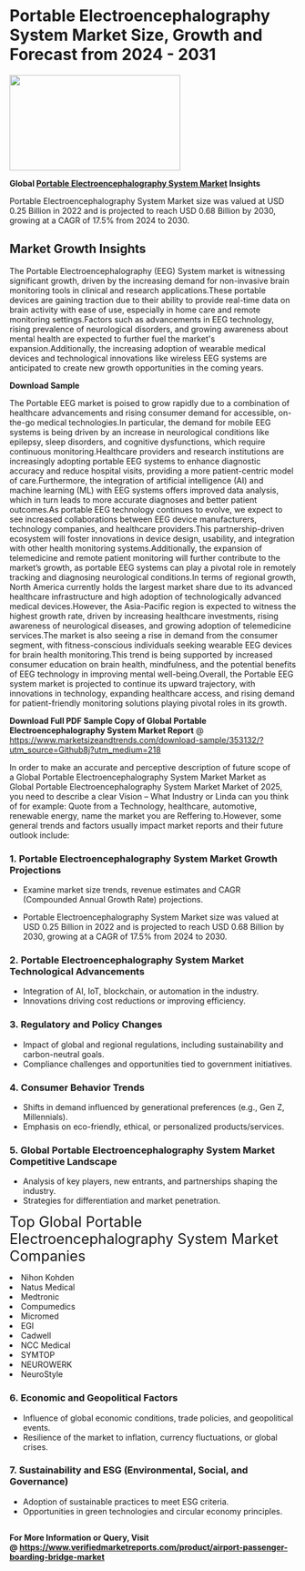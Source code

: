 <H1>Portable Electroencephalography System Market Size, Growth and Forecast from 2024 - 2031</H1><img class="aligncenter size-medium wp-image-584254" src="https://thirdeyenews.in/wp-content/uploads/2024/09/Global-Market-Research-300x168.jpeg" alt="" width="300" height="168" /><p><strong>Global&nbsp;<a href="https://www.marketsizeandtrends.com/download-sample/353132/?utm_source=Github8j?utm_medium=218">Portable Electroencephalography System Market</a> Insights</strong></p><p>Portable Electroencephalography System Market size was valued at USD 0.25 Billion in 2022 and is projected to reach USD 0.68 Billion by 2030, growing at a CAGR of 17.5% from 2024 to 2030.</p><p><h2>Market Growth Insights</h2> <p>The Portable Electroencephalography (EEG) System market is witnessing significant growth, driven by the increasing demand for non-invasive brain monitoring tools in clinical and research applications.These portable devices are gaining traction due to their ability to provide real-time data on brain activity with ease of use, especially in home care and remote monitoring settings.Factors such as advancements in EEG technology, rising prevalence of neurological disorders, and growing awareness about mental health are expected to further fuel the market's expansion.Additionally, the increasing adoption of wearable medical devices and technological innovations like wireless EEG systems are anticipated to create new growth opportunities in the coming years.</p> <p><strong>Download Sample</strong></p> <p>The Portable EEG market is poised to grow rapidly due to a combination of healthcare advancements and rising consumer demand for accessible, on-the-go medical technologies.In particular, the demand for mobile EEG systems is being driven by an increase in neurological conditions like epilepsy, sleep disorders, and cognitive dysfunctions, which require continuous monitoring.Healthcare providers and research institutions are increasingly adopting portable EEG systems to enhance diagnostic accuracy and reduce hospital visits, providing a more patient-centric model of care.Furthermore, the integration of artificial intelligence (AI) and machine learning (ML) with EEG systems offers improved data analysis, which in turn leads to more accurate diagnoses and better patient outcomes.As portable EEG technology continues to evolve, we expect to see increased collaborations between EEG device manufacturers, technology companies, and healthcare providers.This partnership-driven ecosystem will foster innovations in device design, usability, and integration with other health monitoring systems.Additionally, the expansion of telemedicine and remote patient monitoring will further contribute to the market’s growth, as portable EEG systems can play a pivotal role in remotely tracking and diagnosing neurological conditions.In terms of regional growth, North America currently holds the largest market share due to its advanced healthcare infrastructure and high adoption of technologically advanced medical devices.However, the Asia-Pacific region is expected to witness the highest growth rate, driven by increasing healthcare investments, rising awareness of neurological diseases, and growing adoption of telemedicine services.The market is also seeing a rise in demand from the consumer segment, with fitness-conscious individuals seeking wearable EEG devices for brain health monitoring.This trend is being supported by increased consumer education on brain health, mindfulness, and the potential benefits of EEG technology in improving mental well-being.Overall, the Portable EEG system market is projected to continue its upward trajectory, with innovations in technology, expanding healthcare access, and rising demand for patient-friendly monitoring solutions playing pivotal roles in its growth.<p><span class=""><strong>Download Full PDF Sample Copy of Global Portable Electroencephalography System Market Report</strong> @ <a href="https://www.marketsizeandtrends.com/download-sample/353132/?utm_source=Github8j?utm_medium=218" target="_blank">https://www.marketsizeandtrends.com/download-sample/353132/?utm_source=Github8j?utm_medium=218</a></span></p><p>In order to make an accurate and perceptive description of future scope of a Global&nbsp;Portable Electroencephalography System Market Market as Global&nbsp;Portable Electroencephalography System Market Market of 2025, you need to describe a clear Vision &ndash; What Industry or Linda can you think of for example: Quote from a Technology, healthcare, automotive, renewable energy, name the market you are Reffering to.However, some general trends and factors usually impact market reports and their future outlook include:</p><h3>1.&nbsp;<strong>Portable Electroencephalography System Market Growth Projections</strong></h3><ul><li>Examine market size trends, revenue estimates and CAGR (Compounded Annual Growth Rate) projections.</li><li><p>Portable Electroencephalography System Market size was valued at USD 0.25 Billion in 2022 and is projected to reach USD 0.68 Billion by 2030, growing at a CAGR of 17.5% from 2024 to 2030.</p></li></ul><h3>2.&nbsp;<strong>Portable Electroencephalography System Market Technological Advancements</strong></h3><ul><li>Integration of AI, IoT, blockchain, or automation in the industry.</li><li>Innovations driving cost reductions or improving efficiency.</li></ul><h3>3.&nbsp;<strong>Regulatory and Policy Changes</strong></h3><ul><li>Impact of global and regional regulations, including sustainability and carbon-neutral goals.</li><li>Compliance challenges and opportunities tied to government initiatives.</li></ul><h3>4.&nbsp;<strong>Consumer Behavior Trends</strong></h3><ul><li>Shifts in demand influenced by generational preferences (e.g., Gen Z, Millennials).</li><li>Emphasis on eco-friendly, ethical, or personalized products/services.</li></ul><h3>5.&nbsp;<strong>Global Portable Electroencephalography System Market Competitive Landscape</strong></h3><ul><li>Analysis of key players, new entrants, and partnerships shaping the industry.</li><li>Strategies for differentiation and market penetration.</li></ul><p data-pm-slice="1 1 []"><span style="color: inherit; font-family: inherit; font-size: 25px;">Top Global Portable Electroencephalography System Market Companies</span></p><div class="" data-test-id=""><p><li>Nihon Kohden</li><li> Natus Medical</li><li> Medtronic</li><li> Compumedics</li><li> Micromed</li><li> EGI</li><li> Cadwell</li><li> NCC Medical</li><li> SYMTOP</li><li> NEUROWERK</li><li> NeuroStyle</li></p></div><h3>6.&nbsp;<strong>Economic and Geopolitical Factors</strong></h3><ul><li>Influence of global economic conditions, trade policies, and geopolitical events.</li><li>Resilience of the market to inflation, currency fluctuations, or global crises.</li></ul><h3>7.&nbsp;<strong>Sustainability and ESG (Environmental, Social, and Governance)</strong></h3><ul><li>Adoption of sustainable practices to meet ESG criteria.</li><li>Opportunities in green technologies and circular economy principles.</li></ul><h2><strong style="font-size: 14px;">For More Information or Query, Visit @&nbsp;</strong><a style="background-color: #ffffff; font-size: 14px;" href="https://www.marketsizeandtrends.com/report/portable-electroencephalography-system-market/" target="_blank">https://www.verifiedmarketreports.com/product/airport-passenger-boarding-bridge-market</a></h2>